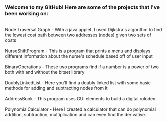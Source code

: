 ### Welcome to my GitHub! Here are some of the projects that I've been working on:

<br>Node Traversal Graph - With a java applet, I used Dijkstra's algorithm to find the lowest cost path between two addresses (nodes) given two sets of costs</br>
<br>NurseShiftProgram - This is a program that prints a menu and displays different information about the nurse's schedule based off of user input</br>
<br>BinaryOperations - These two programs find if a number is a power of two both with and without the bitset library</br>
<br>DoublyLinkedList - Here you'll find a doubly linked list with some basic methods for adding and subtracting nodes from it</br>
<br>AddressBook - This program uses GUI elements to build a digital rolodex</br>
<br>PolynomialCalculator - Here I created a calculator that can do polynomial addition, subtraction, multiplication and can even find the derivative.</br>
<!--
**evanszt/evanszt** is a ✨ _special_ ✨ repository because its `README.md` (this file) appears on your GitHub profile.

Here are some ideas to get you started:

- 🔭 I’m currently working on ...
- 🌱 I’m currently learning ...
- 👯 I’m looking to collaborate on ...
- 🤔 I’m looking for help with ...
- 💬 Ask me about ...
- 📫 How to reach me: ...
- 😄 Pronouns: ...
- ⚡ Fun fact: ...
-->
